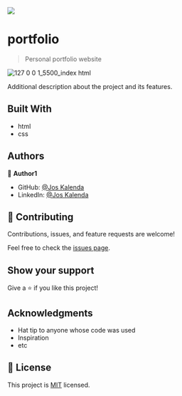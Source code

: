![](https://img.shields.io/badge/Microverse-blueviolet)

# portfolio

> Personal portfolio website

![127 0 0 1_5500_index html](https://user-images.githubusercontent.com/77843050/143680471-a550d662-037d-4774-81f3-bd986f3b544f.png)

Additional description about the project and its features.

## Built With

- html
- css



## Authors

👤 **Author1**

- GitHub: [@Jos Kalenda](https://github.com/joskalenda)
- LinkedIn: [@Jos Kalenda](https://www.linkedin.com/in/jos-kalenda-908069205/)

## 🤝 Contributing

Contributions, issues, and feature requests are welcome!

Feel free to check the [issues page](https://github.com/joskalenda/portfolio/issues).

## Show your support

Give a ⭐️ if you like this project!

## Acknowledgments

- Hat tip to anyone whose code was used
- Inspiration
- etc

## 📝 License

This project is [MIT](./MIT.md) licensed.
